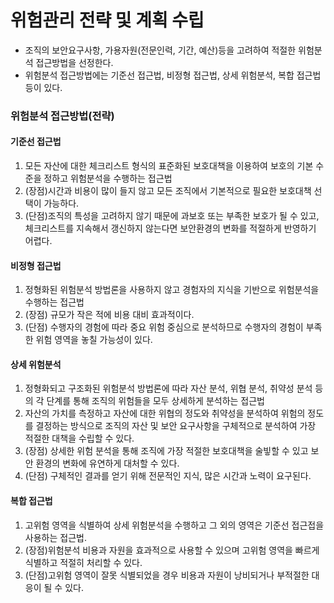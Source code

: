 # 위험관리 전략 및 계획 수립
* 조직의 보안요구사항, 가용자원(전문인력, 기간, 예산)등을 고려하여 적절한 위험분석 접근방법을 선정한다. 
* 위험분석 접근방법에는 기준선 접근법, 비정형 접근법, 상세 위험분석, 복합 접근법 등이 있다. 


### 위험분석 접근방법(전략)

#### 기준선 접근법
1. 모든 자산에 대한 체크리스트 형식의 표준화된 보호대책을 이용하여 보호의 기본 수준을 정하고 위험분석을 수행하는 접근법
2. (장점)시간과 비용이 많이 들지 않고 모든 조직에서 기본적으로 필요한 보호대책 선택이 가능하다. 
3. (단점)조직의 특성을 고려하지 않기 때문에 과보호 또는 부족한 보호가 될 수 있고, 체크리스트를 지속해서 갱신하지 않는다면 보안환경의 변화를 적절하게 반영하기 어렵다. 

#### 비정형 접근법
1. 정형화된 위험분석 방법론을 사용하지 않고 경험자의 지식을 기반으로 위험분석을 수행하는 접근법
2. (장점) 규모가 작은 적에 비용 대비 효과적이다. 
3. (단점) 수행자의 경험에 따라 중요 위험 중심으로 분석하므로 수행자의 경험이 부족한 위험 영역을 놓칠 가능성이 있다. 

#### 상세 위험분석
1. 정형화되고 구조화된 위험분석 방법론에 따라 자산 분석, 위협 분석, 취약성 분석 등의 각 단계를 통해 조직의 위험들을 모두 상세하게 분석하는 접근법
2. 자산의 가치를 측정하고 자산에 대한 위협의 정도와 취약성을 분석하여 위험의 정도를 결정하는 방식으로 조직의 자산 및 보안 요구사항을 구체적으로 분석하여 가장 적절한 대책을 수립할 수 있다. 
3. (장점) 상세한 위험 분석을 통해 조직에 가장 적절한 보호대책을 술빟할 수 있고 보안 환경의 변화에 유연하게 대처할 수 있다. 
4. (단점) 구체적인 결과를 얻기 위해 전문적인 지식, 많은 시간과 노력이 요구된다. 


#### 복합 접근법
1. 고위험 영역을 식별하여 상세 위험분석을 수행하고 그 외의 영역은 기준선 접근접을 사용하는 접근법.
2. (장점)위험분석 비용과 자원을 효과적으로 사용할 수 있으며 고위험 영역을 빠르게 식별하고 적절히 처리할 수 있다. 
3. (단점)고위험 영역이 잘못 식별되었을 경우 비용과 자원이 낭비되거나 부적절한 대응이 될 수 있다. 



